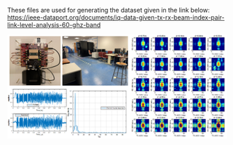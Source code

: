 These files are used for generating the dataset given in the link below: 
https://ieee-dataport.org/documents/iq-data-given-tx-rx-beam-index-pair-link-level-analysis-60-ghz-band


![Experiment](https://github.com/alphansahin/mmWaveSDR/blob/main/example_beamSweepingExperiment/experiment.png?raw=true)
